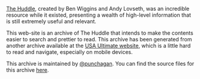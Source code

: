 
[The Huddle](http://the-huddle.org/), created by Ben Wiggins and Andy Lovseth,
was an incredible resource while it existed, presenting a wealth of high-level
information that is still extremely useful and relevant.

This web-site is an archive of The Huddle that intends to make the contents
easier to search and prettier to read. This archive has been generated from
another archive available at the [USA Ultimate
website](https://www.usaultimate.org/huddle/issue001.aspx), which is a little
hard to read and navigate, especially on mobile devices.

This archive is maintained by [@punchagan](https://github.com/punchagan/). You
can find the source files for this archive
[here](https://github.com/thatte-idli-kaal-soup/the-huddle/).
